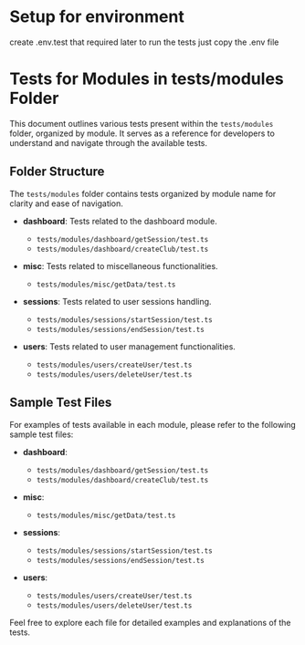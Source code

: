 # Setup for environment

create .env.test that required later to run the tests just copy the .env file

# Tests for Modules in tests/modules Folder

This document outlines various tests present within the `tests/modules` folder, organized by module. It serves as a reference for developers to understand and navigate through the available tests.

## Folder Structure

The `tests/modules` folder contains tests organized by module name for clarity and ease of navigation.

- **dashboard**: Tests related to the dashboard module.
  - `tests/modules/dashboard/getSession/test.ts`
  - `tests/modules/dashboard/createClub/test.ts`

- **misc**: Tests related to miscellaneous functionalities.
  - `tests/modules/misc/getData/test.ts`

- **sessions**: Tests related to user sessions handling.
  - `tests/modules/sessions/startSession/test.ts`
  - `tests/modules/sessions/endSession/test.ts`

- **users**: Tests related to user management functionalities.
  - `tests/modules/users/createUser/test.ts`
  - `tests/modules/users/deleteUser/test.ts`

## Sample Test Files

For examples of tests available in each module, please refer to the following sample test files:

- **dashboard**:
  - `tests/modules/dashboard/getSession/test.ts`
  - `tests/modules/dashboard/createClub/test.ts`

- **misc**:
  - `tests/modules/misc/getData/test.ts`

- **sessions**:
  - `tests/modules/sessions/startSession/test.ts`
  - `tests/modules/sessions/endSession/test.ts`

- **users**:
  - `tests/modules/users/createUser/test.ts`
  - `tests/modules/users/deleteUser/test.ts`

Feel free to explore each file for detailed examples and explanations of the tests.
